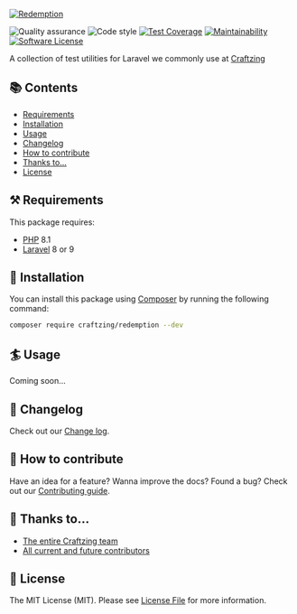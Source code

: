 [![Redemption](art/banner.jpg)](https://craftzing.com)

![Quality assurance](https://github.com/craftzing/redemption/workflows/Quality%20assurance/badge.svg)
![Code style](https://github.com/craftzing/redemption/workflows/Code%20style/badge.svg)
[![Test Coverage](https://api.codeclimate.com/v1/badges/9e1fc51814b2ce6f2adf/test_coverage)](https://codeclimate.com/github/craftzing/redemption/test_coverage)
[![Maintainability](https://api.codeclimate.com/v1/badges/9e1fc51814b2ce6f2adf/maintainability)](https://codeclimate.com/github/craftzing/redemption/maintainability)
[![Software License](https://img.shields.io/badge/license-MIT-brightgreen.svg?style=flat&color=1E114A)](https://github.com/craftzing/redemption/blob/master/LICENSE)

A collection of test utilities for Laravel we commonly use at [Craftzing](https://craftzing.com)


## 📚 Contents

- [Requirements](#-requirements)
- [Installation](#-installation)
- [Usage](#-usage)
- [Changelog](#-changelog)
- [How to contribute](#-how-to-contribute)
- [Thanks to...](#-thanks-to)
- [License](#-license)


## ⚒️ Requirements

This package requires:
- [PHP](https://www.php.net/supported-versions.php) 8.1
- [Laravel](https://laravel.com) 8 or 9

## 🧙 Installation

You can install this package using [Composer](https://getcomposer.org) by running the following command:
```bash
composer require craftzing/redemption --dev
```

## 🏄 Usage

Coming soon...


## 📝 Changelog

Check out our [Change log](/CHANGELOG.md).


## 🤝 How to contribute

Have an idea for a feature? Wanna improve the docs? Found a bug? Check out our [Contributing guide](/CONTRIBUTING.md).


## 💙 Thanks to...

- [The entire Craftzing team](https://craftzing.com)
- [All current and future contributors](https://github.com/craftzing/redemption/graphs/contributors)


## 🔑 License

The MIT License (MIT). Please see [License File](/LICENSE) for more information.
